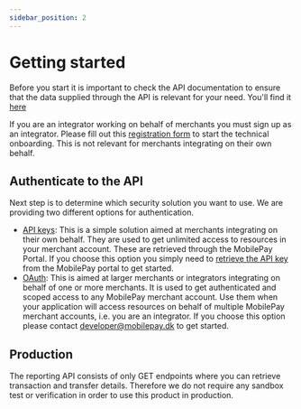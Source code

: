 ```yaml
---
sidebar_position: 2
---
```


# Getting started

Before you start it is important to check the API documentation to ensure that the data supplied through the API is relevant for your need. You'll find it [here](/api/reporting)

If you are an integrator working on behalf of merchants you must sign up as an integrator. Please fill out this [registration form](https://mobilepay.dk/erhverv/integrator-signup) to start the technical onboarding. This is not relevant for merchants integrating on their own behalf.

## Authenticate to the API

Next step is to determine which security solution you want to use. We are providing two different options for authentication. 

- [API keys](#api-keys): This is a simple solution aimed at merchants integrating on their own behalf. They are used to get unlimited access to resources in your merchant account. These are retrieved through the MobilePay Portal. If you choose this option you simply need to [retrieve the API key](/docs/reporting/authentication/api-key#get-an-api-key) from the MobilePay portal to get started. 
- [OAuth](#oauth-access-token): This is aimed at larger merchants or integrators integrating on behalf of one or more merchants. It is used to get authenticated and scoped access to any MobilePay merchant account. Use them when your application will access resources on behalf of multiple MobilePay merchant accounts, i.e. you are an integrator. If you choose this option please contact developer@mobilepay.dk to get started. 

## Production

The reporting API consists of only GET endpoints where you can retrieve transaction and transfer details. Therefore we do not require any sandbox test or verification in order to use this product in production.
